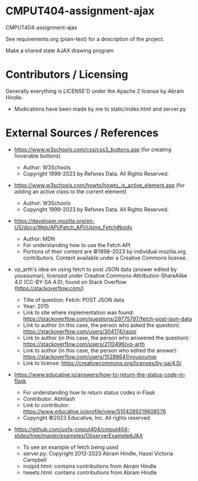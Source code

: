 CMPUT404-assignment-ajax
==============================

CMPUT404-assignment-ajax

See requirements.org (plain-text) for a description of the project.

Make a shared state AJAX drawing program

Contributors / Licensing
========================

Generally everything is LICENSE'D under the Apache 2 license by Abram Hindle.

* Modications have been made by me to static/index.html and server.py

External Sources / References
========================
* https://www.w3schools.com/css/css3_buttons.asp (for creating hoverable buttons)
  * Author: W3Schools
  * Copyright 1999-2023 by Refsnes Data. All Rights Reserved.
  
* https://www.w3schools.com/howto/howto_js_active_element.asp (for adding an active class to the current element)
  * Author: W3Schools
  * Copyright 1999-2023 by Refsnes Data. All Rights Reserved.
 
* https://developer.mozilla.org/en-US/docs/Web/API/Fetch_API/Using_Fetch#body
  * Author: MDN
  * For understanding how to use the Fetch API
  * Portions of their content are ©1998–2023 by individual mozilla.org contributors. Content available under a Creative Commons license.

* vp_arth's idea on using fetch to post JSON data (answer edited by yousoumar), licensed under Creative Commons-Attribution-ShareAlike 4.0 (CC-BY-SA 4.0), found on Stack Overflow (https://stackoverflow.com/)
  * Title of question: Fetch: POST JSON data
  * Year: 2015
  * Link to site where implementation was found: https://stackoverflow.com/questions/29775797/fetch-post-json-data
  * Link to author (in this case, the person who asked the question): https://stackoverflow.com/users/304174/razor
  * Link to author (in this case, the person who answered the question): https://stackoverflow.com/users/2110496/vp-arth
  * Link to author (in this case, the person who edited the answer): https://stackoverflow.com/users/15288641/yousoumar
  * Link to license: https://creativecommons.org/licenses/by-sa/4.0/
  
* https://www.educative.io/answers/how-to-return-the-status-code-in-flask
  * For understanding how to return status codes in Flask
  * Contributor: Abhilash
  * Link to contributor: https://www.educative.io/profile/view/5104289219608576
  * Copyright ©2023 Educative, Inc. All rights reserved
  
* https://github.com/uofa-cmput404/cmput404-slides/tree/master/examples/ObserverExampleAJAX 
  * To see an example of fetch being used
  * server.py: Copyright 2013-2023 Abram Hindle, Hazel Victoria Campbell
  * insipid.html: contains contributions from Abram Hindle
  * tweets.html: contains contributions from Abram Hindle
